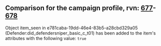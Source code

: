 ## Comparison for the campaign profile, rvn: [677](https://github.com/PRO100KatYT/FortniteProfileRevisions/tree/main/profiles/campaign/677%20campaign.json)-[678](https://github.com/PRO100KatYT/FortniteProfileRevisions/tree/main/profiles/campaign/678%20campaign.json)

Object item_seen in e781caba-19dd-46e4-83b5-a28cbd329a05 (Defender:did_defendersniper_basic_c_t01) has been added to the item's attributes with the following value: `true`
<br><br>
